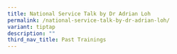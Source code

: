 ```yaml
---
title: National Service Talk by Dr Adrian Loh
permalink: /national-service-talk-by-dr-adrian-loh/
variant: tiptap
description: ""
third_nav_title: Past Trainings
---
```

<p></p>